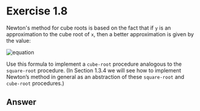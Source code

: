 # Exercise 1.8

Newton's method for cube roots is based on the fact that if `y` is an
approximation to the cube root of `x`, then a better approximation is given
by the value:

![equation](https://latex.codecogs.com/svg.image?\bg_white&space;\frac{\frac{x}{y^{2}}&space;&plus;&space;2y}{3})

Use this formula to implement a `cube-root` procedure analogous to the
`square-root` procedure. (In Section 1.3.4 we will see how to implement
Newton’s method in general as an abstraction of these `square-root` and
`cube-root` procedures.)

## Answer
